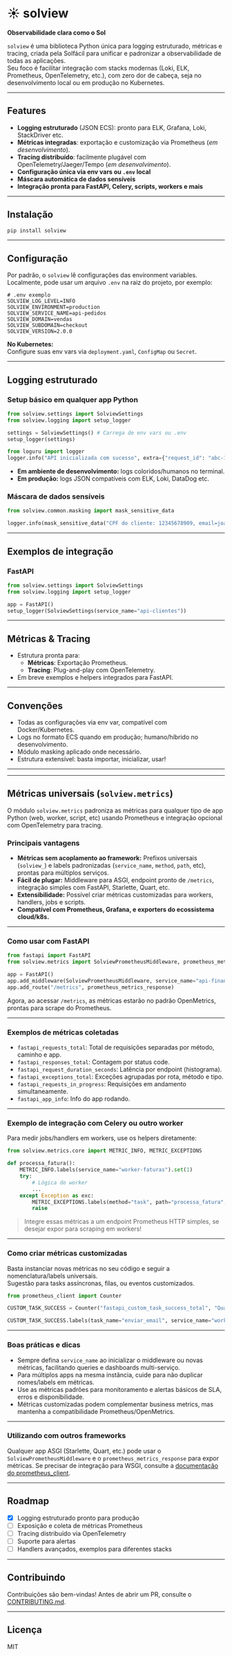 # ☀️ solview

**Observabilidade clara como o Sol**

`solview` é uma biblioteca Python única para logging estruturado, métricas e tracing, criada pela Solfácil para unificar e padronizar a observabilidade de todas as aplicações.  
Seu foco é facilitar integração com stacks modernas (Loki, ELK, Prometheus, OpenTelemetry, etc.), com zero dor de cabeça, seja no desenvolvimento local ou em produção no Kubernetes.

---

## Features

- **Logging estruturado** (JSON ECS): pronto para ELK, Grafana, Loki, StackDriver etc.
- **Métricas integradas**: exportação e customização via Prometheus (*em desenvolvimento*).
- **Tracing distribuído**: facilmente plugável com OpenTelemetry/Jaeger/Tempo (*em desenvolvimento*).
- **Configuração única via env vars ou `.env` local**
- **Máscara automática de dados sensíveis**
- **Integração pronta para FastAPI, Celery, scripts, workers e mais**

---

## Instalação

```bash
pip install solview
```

---

## Configuração

Por padrão, o `solview` lê configurações das environment variables.  
Localmente, pode usar um arquivo `.env` na raiz do projeto, por exemplo:

```
# .env exemplo
SOLVIEW_LOG_LEVEL=INFO
SOLVIEW_ENVIRONMENT=production
SOLVIEW_SERVICE_NAME=api-pedidos
SOLVIEW_DOMAIN=vendas
SOLVIEW_SUBDOMAIN=checkout
SOLVIEW_VERSION=2.0.0
```

**No Kubernetes:**  
Configure suas env vars via `deployment.yaml`, `ConfigMap` ou `Secret`.

---

## Logging estruturado

### Setup básico em qualquer app Python

```python
from solview.settings import SolviewSettings
from solview.logging import setup_logger

settings = SolviewSettings() # Carrega de env vars ou .env
setup_logger(settings)

from loguru import logger
logger.info("API inicializada com sucesso", extra={"request_id": "abc-123"})
```

- **Em ambiente de desenvolvimento:** logs coloridos/humanos no terminal.
- **Em produção:** logs JSON compatíveis com ELK, Loki, DataDog etc.

### Máscara de dados sensíveis

```python
from solview.common.masking import mask_sensitive_data

logger.info(mask_sensitive_data("CPF do cliente: 12345678909, email=joao@email.com"))
```

---

## Exemplos de integração

### FastAPI

```python
from solview.settings import SolviewSettings
from solview.logging import setup_logger

app = FastAPI()
setup_logger(SolviewSettings(service_name="api-clientes"))
```

---

## Métricas & Tracing

- Estrutura pronta para:
  - **Métricas**: Exportação Prometheus.
  - **Tracing**: Plug-and-play com OpenTelemetry.
- Em breve exemplos e helpers integrados para FastAPI.

---

## Convenções

- Todas as configurações via env var, compatível com Docker/Kubernetes.
- Logs no formato ECS quando em produção; humano/híbrido no desenvolvimento.
- Módulo masking aplicado onde necessário.
- Estrutura extensível: basta importar, inicializar, usar!

---
---
## Métricas universais (`solview.metrics`)

O módulo `solview.metrics` padroniza as métricas para qualquer tipo de app Python (web, worker, script, etc) usando Prometheus e integração opcional com OpenTelemetry para tracing.

### Principais vantagens

- **Métricas sem acoplamento ao framework:** Prefixos universais (`solview_`) e labels padronizadas (`service_name`, `method`, `path`, etc), prontas para múltiplos serviços.
- **Fácil de plugar:** Middleware para ASGI, endpoint pronto de `/metrics`, integração simples com FastAPI, Starlette, Quart, etc.
- **Extensibilidade:** Possível criar métricas customizadas para workers, handlers, jobs e scripts.
- **Compatível com Prometheus, Grafana, e exporters do ecossistema cloud/k8s.**

---

### Como usar com FastAPI

```python
from fastapi import FastAPI
from solview.metrics import SolviewPrometheusMiddleware, prometheus_metrics_response

app = FastAPI()
app.add_middleware(SolviewPrometheusMiddleware, service_name="api-financeiro")
app.add_route("/metrics", prometheus_metrics_response)
```

Agora, ao acessar `/metrics`, as métricas estarão no padrão OpenMetrics, prontas para scrape do Prometheus.

---

### Exemplos de métricas coletadas

- `fastapi_requests_total`: Total de requisições separadas por método, caminho e app.
- `fastapi_responses_total`: Contagem por status code.
- `fastapi_request_duration_seconds`: Latência por endpoint (histograma).
- `fastapi_exceptions_total`: Exceções agrupadas por rota, método e tipo.
- `fastapi_requests_in_progress`: Requisições em andamento simultaneamente.
- `fastapi_app_info`: Info do app rodando.

---

### Exemplo de integração com Celery ou outro worker

Para medir jobs/handlers em workers, use os helpers diretamente:

```python
from solview.metrics.core import METRIC_INFO, METRIC_EXCEPTIONS

def processa_fatura():
    METRIC_INFO.labels(service_name="worker-faturas").set(1)
    try:
        # Lógica do worker
        ...
    except Exception as exc:
        METRIC_EXCEPTIONS.labels(method="task", path="processa_fatura", exception_type=type(exc).__name__, service_name="worker-faturas").inc()
        raise
```
> Integre essas métricas a um endpoint Prometheus HTTP simples, se desejar expor para scraping em workers!

---

### Como criar métricas customizadas

Basta instanciar novas métricas no seu código e seguir a nomenclatura/labels universais.  
Sugestão para tasks assíncronas, filas, ou eventos customizados.

```python
from prometheus_client import Counter

CUSTOM_TASK_SUCCESS = Counter("fastapi_custom_task_success_total", "Quantidade de tarefas customizadas com sucesso.", ["task_name", "service_name"])

CUSTOM_TASK_SUCCESS.labels(task_name="enviar_email", service_name="worker-emails").inc()
```

---

### Boas práticas e dicas

- Sempre defina `service_name` ao inicializar o middleware ou novas métricas, facilitando queries e dashboards multi-serviço.
- Para múltiplos apps na mesma instância, cuide para não duplicar nomes/labels em métricas.
- Use as métricas padrões para monitoramento e alertas básicos de SLA, erros e disponibilidade.
- Métricas customizadas podem complementar business metrics, mas mantenha a compatibilidade Prometheus/OpenMetrics.

---

### Utilizando com outros frameworks

Qualquer app ASGI (Starlette, Quart, etc.) pode usar o `SolviewPrometheusMiddleware` e o `prometheus_metrics_response` para expor métricas.
Se precisar de integração para WSGI, consulte a [documentação do prometheus_client](https://github.com/prometheus/client_python).

---

## Roadmap

- [x] Logging estruturado pronto para produção
- [ ] Exposição e coleta de métricas Prometheus
- [ ] Tracing distribuído via OpenTelemetry
- [ ] Suporte para alertas
- [ ] Handlers avançados, exemplos para diferentes stacks

---

## Contribuindo

Contribuições são bem-vindas! Antes de abrir um PR, consulte o [CONTRIBUTING.md](CONTRIBUTING.md).

---

## Licença

MIT